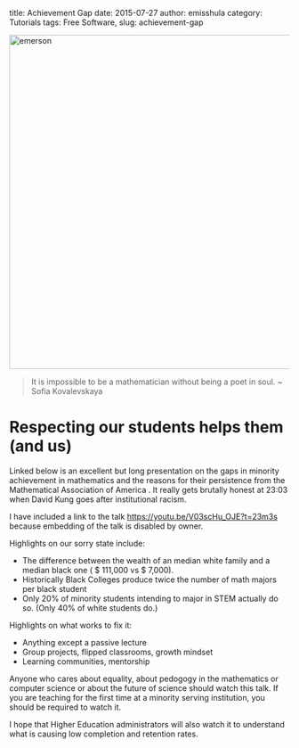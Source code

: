 title: Achievement Gap
date: 2015-07-27
author: emisshula
category: Tutorials
tags: Free Software, 
slug: achievement-gap

<p><img src="../../images/emerson.jpg" width="600px" alt="emerson" title="respect"></p>

> It is impossible to be a mathematician without being a poet in soul.
> ~ Sofia Kovalevskaya

# Respecting our students helps them (and us)

Linked below is an excellent but long presentation on the gaps in minority
achievement in mathematics and the reasons for their persistence from
the Mathematical Association of America . It really gets brutally
honest at 23:03 when David Kung goes after institutional racism.

I have included a link to the talk
<https://youtu.be/V03scHu_OJE?t=23m3s> because embedding of the talk is
disabled by owner.

Highlights on our sorry state include:

-   The difference between the wealth of an median white family and a median black one ( $ 111,000 vs $ 7,000).
-   Historically Black Colleges produce twice the number of math majors per black student
-   Only 20% of minority students intending to major in STEM actually
    do so. (Only 40% of white students do.)

Highlights on what works to fix it:

-   Anything except a passive lecture
-   Group projects, flipped classrooms, growth mindset
-   Learning communities, mentorship

Anyone who cares about equality, about pedogogy in the mathematics or
computer science or about the future of science should watch this
talk.  If you are teaching for the first time at a minority serving
institution, you should be required to watch it.

I hope that Higher Education administrators will also watch it to
understand what is causing low completion and retention rates.
